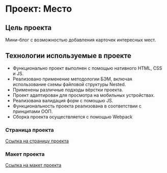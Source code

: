 # Проект: Место

## Цель проекта

Мини-блог с возможностью добавления карточек интересных мест.

## Технологии используемые в проекте

* Функционально проект выполнен с помощью нативного HTML, CSS и JS.
* Реализовано применение методологии БЭМ, включая использование схемы файловой структуры Nested.
* Применены различные подходы вёрстки проекта.
* Проект адаптирован для просмотра на мобильных устройствах.
* Реализована валидация форм с помощью JS.
* Функциональность проекта реализована в соответствии с принципами ООП.
* Сборка проекта осуществляется с помощью Webpack

### Страница проекта

[Ссылка на страницу проекта](https://bjorn86.github.io/mesto/ "Место")

### Макет проекта

[Ссылка на макет проекта](https://www.figma.com/file/2cn9N9jSkmxD84oJik7xL7/JavaScript.-Sprint-4?node-id=0%3A1 "Макет проекта в Figma")
